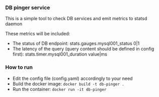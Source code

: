 ### DB pinger service
This is a simple tool to check DB services and emit metrics to statsd daemon

These metrics will be included:
- The status of DB endpoint: stats.gauges.mysql001_status 0|1
- The latency of the query (query content should be defined in config first): stats.timer.mysql001_duration value|ms

### How to run
- Edit the config file (config.yaml) accordingly to your need
- Build the docker image: ```docker build -t db-pinger .```
- Run the container: ```docker run -it db-pinger```
